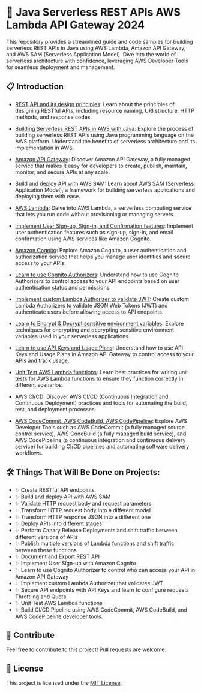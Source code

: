 # 🚀 Java Serverless REST APIs AWS Lambda API Gateway 2024

This repository provides a streamlined guide and code samples for building serverless REST APIs in Java using AWS Lambda, Amazon API Gateway, and AWS SAM (Serverless Application Model). Dive into the world of serverless architecture with confidence, leveraging AWS Developer Tools for seamless deployment and management.

## 📋 Introduction

- [REST API and its design principles](#rest-api-and-its-design-principles): Learn about the principles of designing RESTful APIs, including resource naming, URI structure, HTTP methods, and response codes.

- [Building Serverless REST APIs in AWS with Java](#building-serverless-rest-apis-in-aws-with-java): Explore the process of building serverless REST APIs using Java programming language on the AWS platform. Understand the benefits of serverless architecture and its implementation in AWS.

- [Amazon API Gateway](#amazon-api-gateway): Discover Amazon API Gateway, a fully managed service that makes it easy for developers to create, publish, maintain, monitor, and secure APIs at any scale.

- [Build and deploy API with AWS SAM](#build-and-deploy-api-with-aws-sam): Learn about AWS SAM (Serverless Application Model), a framework for building serverless applications and deploying them with ease.

- [AWS Lambda](#aws-lambda): Delve into AWS Lambda, a serverless computing service that lets you run code without provisioning or managing servers.

- [Implement User Sign-up, Sign-in, and Confirmation features](#implement-user-sign-up-sign-in-and-confirmation-features): Implement user authentication features such as sign-up, sign-in, and email confirmation using AWS services like Amazon Cognito.

- [Amazon Cognito](#amazon-cognito): Explore Amazon Cognito, a user authentication and authorization service that helps you manage user identities and secure access to your APIs.

- [Learn to use Cognito Authorizers](#learn-to-use-cognito-authorizers): Understand how to use Cognito Authorizers to control access to your API endpoints based on user authentication status and permissions.

- [Implement custom Lambda Authorizer to validate JWT](#implement-custom-lambda-authorizer-to-validate-jwt): Create custom Lambda Authorizers to validate JSON Web Tokens (JWT) and authenticate users before allowing access to API endpoints.

- [Learn to Encrypt & Decrypt sensitive environment variables](#learn-to-encrypt--decrypt-sensitive-environment-variables): Explore techniques for encrypting and decrypting sensitive environment variables used in your serverless applications.

- [Learn to use API Keys and Usage Plans](#learn-to-use-api-keys-and-usage-plans): Understand how to use API Keys and Usage Plans in Amazon API Gateway to control access to your APIs and track usage.

- [Unit Test AWS Lambda functions](#unit-test-aws-lambda-functions): Learn best practices for writing unit tests for AWS Lambda functions to ensure they function correctly in different scenarios.

- [AWS CI/CD](#aws-cicd): Discover AWS CI/CD (Continuous Integration and Continuous Deployment) practices and tools for automating the build, test, and deployment processes.

- [AWS CodeCommit, AWS CodeBuild, AWS CodePipeline](#aws-codecommit-aws-codebuild-aws-codepipeline): Explore AWS Developer Tools such as AWS CodeCommit (a fully managed source control service), AWS CodeBuild (a fully managed build service), and AWS CodePipeline (a continuous integration and continuous delivery service) for building CI/CD pipelines and automating software delivery workflows.

## 🛠️ Things That Will Be Done on Projects:

- ✨ Create RESTful API endpoints
- ✨ Build and deploy API with AWS SAM
- ✨ Validate HTTP request body and request parameters
- ✨ Transform HTTP request body into a different model
- ✨ Transform HTTP response JSON into a different one
- ✨ Deploy APIs into different stages
- ✨ Perform Canary Release Deployments and shift traffic between different versions of APIs
- ✨ Publish multiple versions of Lambda functions and shift traffic between these functions
- ✨ Document and Export REST API
- ✨ Implement User Sign-up with Amazon Cognito
- ✨ Learn to use Cognito Authorizer to control who can access your API in Amazon API Gateway
- ✨ Implement custom Lambda Authorizer that validates JWT
- ✨ Secure API endpoints with API Keys and learn to configure requests Throttling and Quota
- ✨ Unit Test AWS Lambda functions
- ✨ Build CI/CD Pipeline using AWS CodeCommit, AWS CodeBuild, and AWS CodePipeline developer tools.

## 🤝 Contribute

Feel free to contribute to this project! Pull requests are welcome.

## 📄 License

This project is licensed under the [MIT License](LICENSE).
